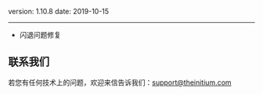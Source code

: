 version: 1.10.8
date: 2019-10-15

---

- 闪退问题修复

## 联系我们

若您有任何技术上的问题，欢迎来信告诉我们：[support@theinitium.com](mailto:support@theinitium.com)